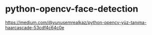 # python-opencv-face-detection
https://medium.com/@yunusemrealkaz/python-opencv-yüz-tanıma-haarcascade-53cdf4c64c0e
